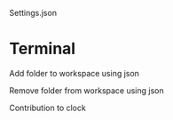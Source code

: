 ﻿Settings.json

# Terminal

Add folder to workspace using json

Remove folder from workspace using json

Contribution to clock